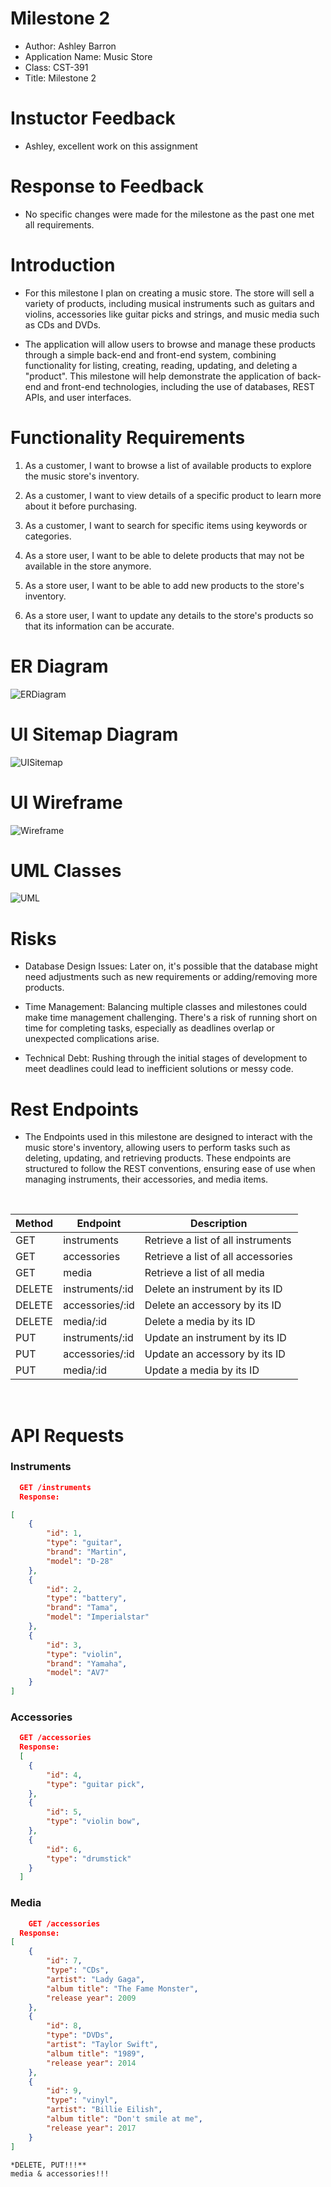 # Milestone 2
- Author: Ashley Barron
- Application Name: Music Store
- Class: CST-391
- Title: Milestone 2


# Instuctor Feedback
- Ashley, excellent work on this assignment

# Response to Feedback
- No specific changes were made for the milestone as the past one met all requirements. 



# Introduction
 - For this milestone I plan on creating a music store. The store will sell a variety of products, including musical instruments such as guitars and violins, accessories like guitar picks and strings, and music media such as CDs and DVDs.

- The application will allow users to browse and manage these products through a simple back-end and front-end system, combining functionality for listing, creating, reading, updating, and deleting a "product". This milestone will help demonstrate the application of back-end and front-end technologies, including the use of databases, REST APIs, and user interfaces. 


# Functionality Requirements
1. As a customer, I want to browse a list of available products to explore the music store's inventory. 
2. As a customer, I want to view details of a specific product to learn more about it before purchasing. 
3. As a customer, I want to search for specific items using keywords or categories. 

4. As a store user, I want to be able to delete products that may not be available in the store anymore. 
5. As a store user, I want to be able to add new products to the store's inventory.
6. As a store user, I want to update any details to the store's products so that its information can be accurate. 


# ER Diagram
![ERDiagram](er.png)


# UI Sitemap Diagram
![UISitemap](uiSitemap.png)


# UI Wireframe
![Wireframe](wireframe.png)

# UML Classes
![UML](umlClasses.png)

# Risks
- Database Design Issues: Later on, it's possible that the database might need adjustments such as new requirements or adding/removing more products. 

- Time Management: Balancing multiple classes and milestones could make time management challenging. There's a risk of running short on time for completing tasks, especially as deadlines overlap or unexpected complications arise. 

- Technical Debt: Rushing through the initial stages of development to meet deadlines could lead to inefficient solutions or messy code. 

# Rest Endpoints
- The  Endpoints used in this milestone are designed to interact with the music store's inventory, allowing users to perform tasks such as deleting, updating, and retrieving products. These endpoints are structured to follow the REST conventions, ensuring ease of use when managing instruments, their accessories, and media items. 

<br>

|**Method** | **Endpoint**     |   **Description**|
|------------|--------------------|--------------------------------------------|
|GET|   instruments    |   Retrieve a list of all instruments|
|GET|   accessories  | Retrieve a list of all accessories|
|GET|   media   |   Retrieve a list of all media|
|DELETE|    instruments/:id     |   Delete an instrument by its ID|
|DELETE|    accessories/:id     |   Delete an accessory by its ID|
|DELETE|    media/:id           |   Delete a media by its ID|
|PUT|   instruments/:id     |   Update an instrument by its ID|
|PUT|   accessories/:id      |   Update an accessory by its ID|
|PUT|   media/:id           |   Update a media by its ID|

<br>

# API Requests
### Instruments

```json
  GET /instruments
  Response:

[
    {
        "id": 1,
        "type": "guitar",
        "brand": "Martin",
        "model": "D-28"
    },
    {
        "id": 2,
        "type": "battery",
        "brand": "Tama",
        "model": "Imperialstar"
    },
    {
        "id": 3,
        "type": "violin",
        "brand": "Yamaha",
        "model": "AV7"
    }
]
```

### Accessories
```json
  GET /accessories
  Response:
  [
    {
        "id": 4,
        "type": "guitar pick",
    },
    {
        "id": 5,
        "type": "violin bow",
    },
    {
        "id": 6,
        "type": "drumstick"
    }
  ]
```

### Media
```json
    GET /accessories
  Response:
[
    {
        "id": 7,
        "type": "CDs",
        "artist": "Lady Gaga",
        "album title": "The Fame Monster",
        "release year": 2009
    },
    {
        "id": 8,
        "type": "DVDs",
        "artist": "Taylor Swift",
        "album title": "1989",
        "release year": 2014
    },
    {
        "id": 9,
        "type": "vinyl",
        "artist": "Billie Eilish",
        "album title": "Don't smile at me",
        "release year": 2017
    }
]
```
    *DELETE, PUT!!!**
    media & accessories!!!
